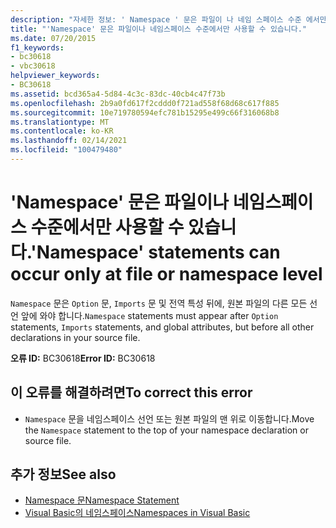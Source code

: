 ```yaml
---
description: "자세한 정보: ' Namespace ' 문은 파일이 나 네임 스페이스 수준 에서만 발생할 수 있습니다."
title: "'Namespace' 문은 파일이나 네임스페이스 수준에서만 사용할 수 있습니다."
ms.date: 07/20/2015
f1_keywords:
- bc30618
- vbc30618
helpviewer_keywords:
- BC30618
ms.assetid: bcd365a4-5d84-4c3c-83dc-40cb4c47f73b
ms.openlocfilehash: 2b9a0fd617f2cddd0f721ad558f68d68c617f885
ms.sourcegitcommit: 10e719780594efc781b15295e499c66f316068b8
ms.translationtype: MT
ms.contentlocale: ko-KR
ms.lasthandoff: 02/14/2021
ms.locfileid: "100479480"
---
```

# <a name="namespace-statements-can-occur-only-at-file-or-namespace-level"></a><span data-ttu-id="8aeeb-103">'Namespace' 문은 파일이나 네임스페이스 수준에서만 사용할 수 있습니다.</span><span class="sxs-lookup"><span data-stu-id="8aeeb-103">'Namespace' statements can occur only at file or namespace level</span></span>

<span data-ttu-id="8aeeb-104">`Namespace` 문은 `Option` 문, `Imports` 문 및 전역 특성 뒤에, 원본 파일의 다른 모든 선언 앞에 와야 합니다.</span><span class="sxs-lookup"><span data-stu-id="8aeeb-104">`Namespace` statements must appear after `Option` statements, `Imports` statements, and global attributes, but before all other declarations in your source file.</span></span>  
  
 <span data-ttu-id="8aeeb-105">**오류 ID:** BC30618</span><span class="sxs-lookup"><span data-stu-id="8aeeb-105">**Error ID:** BC30618</span></span>  
  
## <a name="to-correct-this-error"></a><span data-ttu-id="8aeeb-106">이 오류를 해결하려면</span><span class="sxs-lookup"><span data-stu-id="8aeeb-106">To correct this error</span></span>  
  
- <span data-ttu-id="8aeeb-107">`Namespace` 문을 네임스페이스 선언 또는 원본 파일의 맨 위로 이동합니다.</span><span class="sxs-lookup"><span data-stu-id="8aeeb-107">Move the `Namespace` statement to the top of your namespace declaration or source file.</span></span>  
  
## <a name="see-also"></a><span data-ttu-id="8aeeb-108">추가 정보</span><span class="sxs-lookup"><span data-stu-id="8aeeb-108">See also</span></span>

- [<span data-ttu-id="8aeeb-109">Namespace 문</span><span class="sxs-lookup"><span data-stu-id="8aeeb-109">Namespace Statement</span></span>](../language-reference/statements/namespace-statement.md)
- [<span data-ttu-id="8aeeb-110">Visual Basic의 네임스페이스</span><span class="sxs-lookup"><span data-stu-id="8aeeb-110">Namespaces in Visual Basic</span></span>](../programming-guide/program-structure/namespaces.md)
